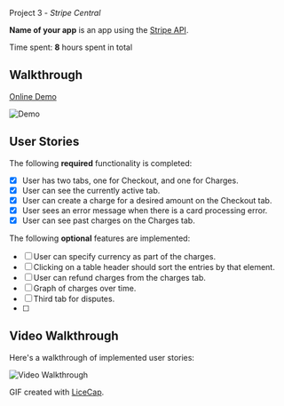 Project 3 - *Stripe Central*

**Name of your app** is an app using the [Stripe API](https://stripe.com/docs/api).

Time spent: **8** hours spent in total

## Walkthrough

[Online Demo](https://hardcore-kalam-ace609.netlify.com/)

![Demo](https://i.imgur.com/S86yhCa.png)



## User Stories

The following **required** functionality is completed:

- [x] User has two tabs, one for Checkout, and one for Charges.
- [x] User can see the currently active tab.
- [x] User can create a charge for a desired amount on the Checkout tab.
- [x] User sees an error message when there is a card processing error.
- [x] User can see past charges on the Charges tab.

The following **optional** features are implemented:

- [ ] User can specify currency as part of the charges.
- [ ] Clicking on a table header should sort the entries by that element.
- [ ] User can refund charges from the charges tab. 
- [ ] Graph of charges over time.
- [ ] Third tab for disputes. 
- [ ] 

## Video Walkthrough

Here's a walkthrough of implemented user stories:

<img src='https://i.imgur.com/nZS4rll.gif' title='Video Walkthrough' width='' alt='Video Walkthrough' />

GIF created with [LiceCap](http://www.cockos.com/licecap/).
